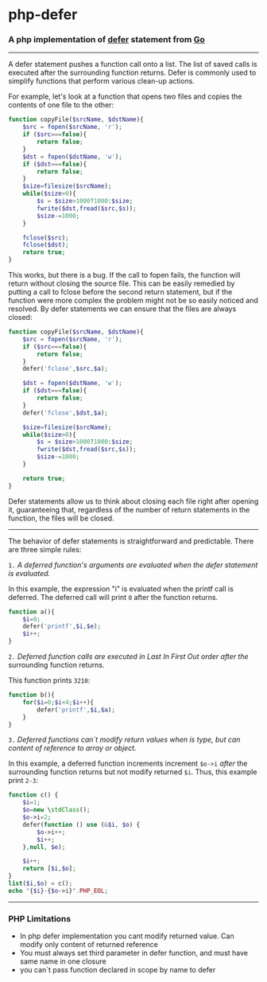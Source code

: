 # php-defer
### A php implementation of [defer](https://blog.golang.org/defer-panic-and-recover) statement from [Go](https://golang.org/)
--------

A defer statement pushes a function call onto a list. The list of saved calls 
is executed after the surrounding function returns. Defer is commonly used to 
simplify functions that perform various clean-up actions.

For example, let's look at a function that opens two files and copies the 
contents of one file to the other:
```php
function copyFile($srcName, $dstName){
	$src = fopen($srcName, 'r');
	if ($src===false){
		return false;
	}
	$dst = fopen($dstName, 'w');
	if ($dst===false){
		return false;
	}
	$size=filesize($srcName);
	while($size>0){
		$s = $size>1000?1000:$size;
		fwrite($dst,fread($src,$s));
		$size-=1000;
	}

	fclose($src);
	fclose($dst);
	return true;
}
```

This works, but there is a bug. If the call to fopen fails, the function 
will return without closing the source file. This can be easily remedied by 
putting a call to fclose before the second return statement, but if the 
function were more complex the problem might not be so easily noticed and resolved. 
By defer statements we can ensure that the files are always closed:
```php
function copyFile($srcName, $dstName){
	$src = fopen($srcName, 'r');
	if ($src===false){
		return false;
	}
	defer('fclose',$src,$a);

	$dst = fopen($dstName, 'w');
	if ($dst===false){
		return false;
	}
	defer('fclose',$dst,$a);

	$size=filesize($srcName);
	while($size>0){
		$s = $size>1000?1000:$size;
		fwrite($dst,fread($src,$s));
		$size-=1000;
	}

	return true;
}
```

Defer statements allow us to think about closing each file right after opening it, guaranteeing that, regardless of the number of return statements in the function, the files will be closed.

--------
The behavior of defer statements is straightforward and predictable. There are three simple rules:

`1.` *A deferred function's arguments are evaluated when the defer statement is evaluated.*

In this example, the expression "i" is evaluated when the printf call is deferred.
The deferred call will print `0` after the function returns.

```php
function a(){
	$i=0;
	defer('printf',$i,$e);
	$i++;
}
```

`2.` *Deferred function calls are executed in Last In First Out order after the*
surrounding function returns.

This function prints `3210`:
```php
function b(){
	for($i=0;$i<4;$i++){
		defer('printf',$i,$a);
	}
}
```

`3.` *Deferred functions can`t modify return values when is type, but can content of reference to array or object.*

In this example, a deferred function increments increment `$o->i` *after* the surrounding
function returns but not modify returned `$i`. Thus, this example print `2-3`:
```php
function c() {
	$i=1;
	$o=new \stdClass();
	$o->i=2;
	defer(function () use (&$i, $o) {
		$o->i++;
		$i++;
	},null, $e);

	$i++;
	return [$i,$o];
}
list($i,$o) = c();
echo "{$i}-{$o->i}".PHP_EOL;
```
---
### PHP Limitations

- In php defer implementation you cant modify returned value. Can modify only content of returned reference
- You must always set third parameter in defer function, and must have same name in one closure
- you can`t pass function declared in scope by name to defer

